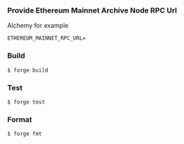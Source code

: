### Provide Ethereum Mainnet Archive Node RPC Url

Alchemy for example

```shell
ETHEREUM_MAINNET_RPC_URL=
```

### Build

```shell
$ forge build
```

### Test

```shell
$ forge test
```

### Format

```shell
$ forge fmt
```
